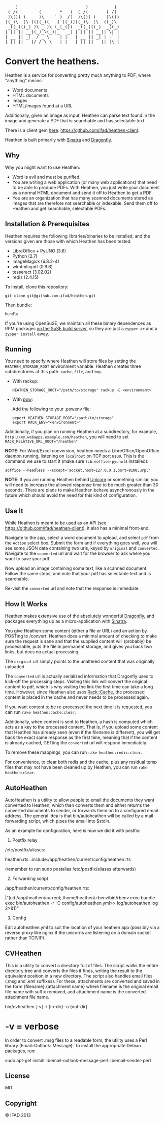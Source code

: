 <pre>
    )                          )          )
 ( /(        (       *   )  ( /(       ( /(
 )\()) (     )\    ` )  /(  )\()) (    )\())
((_)\  )\ ((((_)(   ( )(_))((_)\  )\  ((_)\
 _((_)((_) )\ _ )\ (_(_())  _((_)((_)  _((_)
| || || __|(_)_\(_)|_   _| | || || __|| \| |
| __ || _|  / _ \    | |   | __ || _| | .` |
|_||_||___|/_/ \_\   |_|   |_||_||___||_|\_|
</pre>
# Convert the heathens. 

Heathen is a service for converting pretty much anything to PDF, where "anything" means:

* Word documents
* HTML documents
* Images
* HTML/Images found at a URL
    
Additionally, given an image as input, Heathen can parse text found in the image and generate a PDF that is searchable and has selectable text.

There is a client gem [here](https://github.com/ifad/heathen-client): https://github.com/ifad/heathen-client.

Heathen is built primarily with [Sinatra](http://www.sinatrarb.com/) and [Dragonfly](http://markevans.github.com/dragonfly/).

## Why
Why you might want to use Heathen:

* Word is evil and must be purified.
* You are writing a web application (or many web applications) that need to be able to produce PDFs. With Heathen, you just write your document as a normal HTML document and send it off to Heathen to get a PDF.
* You are an organization that has many scanned documents stored as images that are therefore not searchable or indexable. Send them off to Heathen and get searchable, selectable PDFs.
    
## Installation & Prerequisites

Heathen requires the following libraries/binaries to be installed, and the versions given are those with which Heathen has been tested:

* LibreOffice + PyUNO (3.6)
* Python              (2.7)
* ImageMagick         (6.8.2-4)
* wkhtmltopdf         (0.9.6)
* tesseract           (3.02.02)
* redis               (2.4.15)
    
To install, clone this repository:

`git clone git@github.com:ifad/heathen.git`

Then bundle:

`bundle`

If you're using OpenSuSE, we maintain all these binary dependences as RPM packages [on the SuSE build server](https://build.opensuse.org/project/show?project=home%3Avjt:ifad), so they are just a `zypper ar` and a `zypper install` away.

## Running

You need to specify where Heathen will store files by setting the `HEATHEN_STORAGE_ROOT` environment variable. Heathen creates three subdirectories at this path: `cache`, `file`, and `tmp`.

* With rackup:

    `HEATHEN_STORAGE_ROOT="/path/to/storage" rackup -E <environment>`
    
* With [pow](http://pow.cx/):
    
    Add the following to your .powenv file:
    ```
    export HEATHEN_STORAGE_ROOT="/path/to/storage"
    export RACK_ENV="<environment>"
    ```

Additionally, if you plan on running Heathen at a subdirectory, for example, `http://my.webapps.example.com/heathen`, you will need to set `RACK_RELATIVE_URL_ROOT="/heathen"`

**NOTE**: For Word/Excel conversion, heathen needs a LibreOffice/OpenOffice daemon running, listening on `localhost` on TCP port `8100`. This is the command we use to start it (make sure `libreoffice-pyuno` is installed):

```
soffice --headless --accept='socket,host=127.0.0.1,port=8100;urp;'
```

**NOTE**: If you are running Heathen behind [Unicorn](http://unicorn.bogomips.org/) or something similar, you will need to increase the allowed response time to be much greater than 30 seconds. There are plans to make Heathen behave asynchronously in the future which should avoid the need for this kind of configuration.

## Use It
While Heathen is meant to be used as an API (see https://github.com/ifad/heathen-client), it also has a minimal front-end.

Navigate to the app, select a word document to upload, and select `pdf` from the `Action` select box. Submit the form and if everything goes well, you will see some JSON data containing two urls, keyed by `original` and `converted`. Navigate to the `converted` url and wait for the browser to ask where you want to save your pdf.

Now upload an image containing some text, like a scanned document. Follow the same steps, and note that your pdf has selectable text and is searchable.

Re-visit the `converted` url and note that the response is immediate.

## How It Works
Heathen makes extensive use of the absolutely wonderful [Dragonfly](http://markevans.github.com/dragonfly/), and packages everything up as a micro-application with [Sinatra](http://www.sinatrarb.com/).

You give Heathen some content (either a file or URL) and an action by POSTing to /convert. Heathen does a minimal amount of checking to make sure the request is sane and that the supplied content will (probably) be processable, puts the file in permanent storage, and gives you back two links, but does no actual processing.

The `original` url simply points to the unaltered content that was originally uploaded.

The `converted` url is actually serialized information that Dragonfly uses to kick-off the processing steps. Visiting this link will convert the original content to pdf, which is why visiting the link the first time can take a long time. However, since Heathen also uses [Rack::Cache](https://github.com/rtomayko/rack-cache), the processed content is placed in the cache and never needs to be processed again.

If you want content to be re-processed the next time it is requested, you can run `rake heathen:cache:clear`.

Additionally, when content is sent to Heathen, a hash is computed which acts as a key to the processed content. That is, if you upload some content that Heathen has already seen (even if the filename is different), you will get back the exact same response as the first time, meaning that if the content is already cached, GETting the `converted` url will respond immediately.

To remove these mappings, you can run `rake heathen:redis:clear`.

For convenience, to clear both redis and the cache, plus any residual temp files that may not have been cleaned up by Heathen, you can run `rake heathen:clear`.

## AutoHeathen
AutoHeathen is a utility to allow people to email the documents they want converted to Heathen, which then converts them and either returns the converted documents to sender, or forwards them on to a configured email address. The general idea is that bin/autoheathen will be called by a mail forwarding script, which pipes the email into $stdin.

As an example for configuration, here is how we did it with postfix:

1. Postfix relay

/etc/postfix/aliases:

  heathen.rts: :include:/app/heathen/current/config/heathen.rts

(remember to run sudo postalias /etc/postfix/aliases afterwards)
 
2. Forwarding script

/app/heathen/current/config/heathen.rts:

  |"(cd /app/heathen/current; /home/heathen/.rbenv/bin/rbenv exec bundle exec bin/autoheathen -r -C config/autoheathen.yml>> log/autoheathen.log 2>&1)"

3. Config

Edit autoheathen.yml to suit the location of your heathen app (possibly via a reverse proxy like nginx if the unicorns are listening on a domain socket rather than TCP/IP).

## CVHeathen
This is a utility to convert a directory full of files. The script walks the entire directory tree and converts the files it finds, writing the result to the equivalent position in a new directory. The script also handles email files (.msg and .eml suffixes). For these, attachments are converted and saved in the form {filename}.{attachment name} where filename is the original email file name with suffix removed, and attachment name is the converted attachment file name.

  bin/cvheathen [-v] -i {in-dir} -o {out-dir}

  # -v = verbose

In order to convert .msg files to a readable form, the utility uses a Perl library (Email::Outlook::Message). To install the appropriate Debian packages, run:

  sudo apt-get install libemail-outlook-message-perl libemail-sender-perl

## License
MIT

## Copyright
&copy; IFAD 2013


